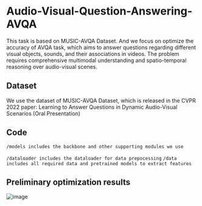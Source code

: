 # Audio-Visual-Question-Answering-AVQA
This task is based on MUSIC-AVQA Dataset. And we focus on optimize the accuracy of AVQA task, which aims to answer questions regarding different visual objects, sounds, and their associations in videos. The problem requires comprehensive multimodal understanding and spatio-temporal reasoning over audio-visual scenes.
## Dataset
We use the dataset of MUSIC-AVQA Dataset, which is released in the CVPR 2022 paper:
Learning to Answer Questions in Dynamic Audio-Visual Scenarios (Oral Presentation)
## Code
```
/models includes the backbone and other supporting modules we use
```
```/dataloader includes the dataloader for data prepocessing```
```/data includes all required data and pretrained models to extract features```
## Preliminary optimization results
![image](https://github.com/zailongchen/Audio-Visual-Question-Answering-AVQA/blob/main/image/results_1.png)
